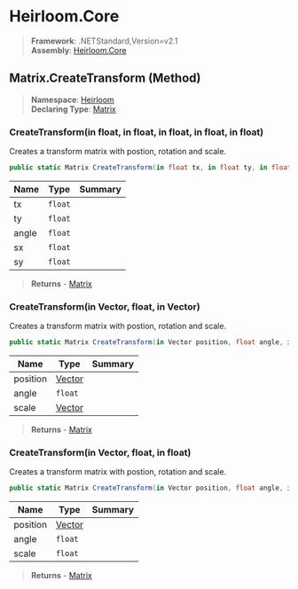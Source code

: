 # Heirloom.Core

> **Framework**: .NETStandard,Version=v2.1  
> **Assembly**: [Heirloom.Core][0]

## Matrix.CreateTransform (Method)

> **Namespace**: [Heirloom][0]  
> **Declaring Type**: [Matrix][1]

### CreateTransform(in float, in float, in float, in float, in float)

Creates a transform matrix with postion, rotation and scale.

```cs
public static Matrix CreateTransform(in float tx, in float ty, in float angle, in float sx, in float sy)
```

| Name  | Type    | Summary |
|-------|---------|---------|
| tx    | `float` |         |
| ty    | `float` |         |
| angle | `float` |         |
| sx    | `float` |         |
| sy    | `float` |         |

> **Returns** - [Matrix][1]

### CreateTransform(in Vector, float, in Vector)

Creates a transform matrix with postion, rotation and scale.

```cs
public static Matrix CreateTransform(in Vector position, float angle, in Vector scale)
```

| Name     | Type        | Summary |
|----------|-------------|---------|
| position | [Vector][2] |         |
| angle    | `float`     |         |
| scale    | [Vector][2] |         |

> **Returns** - [Matrix][1]

### CreateTransform(in Vector, float, in float)

Creates a transform matrix with postion, rotation and scale.

```cs
public static Matrix CreateTransform(in Vector position, float angle, in float scale)
```

| Name     | Type        | Summary |
|----------|-------------|---------|
| position | [Vector][2] |         |
| angle    | `float`     |         |
| scale    | `float`     |         |

> **Returns** - [Matrix][1]

[0]: ../../../Heirloom.Core.md
[1]: ../Matrix.md
[2]: ../Vector.md
